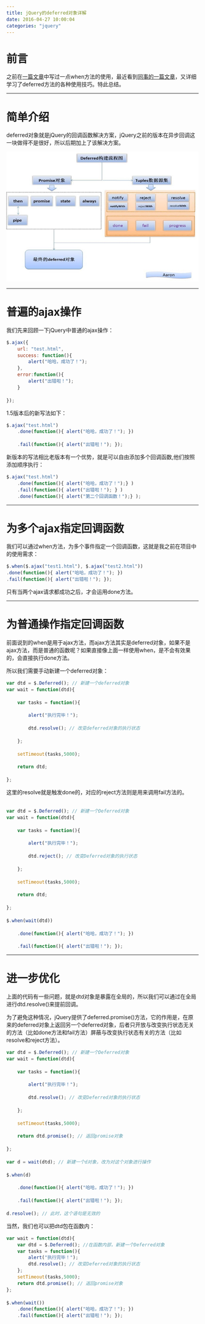 ```yaml
---
title: jQuery的deferred对象详解
date: 2016-04-27 10:00:04
categories: "jquery"
---
```


# **前言**

之前在[一篇文章](http://brizer.github.io/2016/03/16/jQuery%E5%BC%82%E6%AD%A5when%E7%94%A8%E6%B3%95/ "")中写过一点when方法的使用，最近看到[同事的一篇文章](http://www.fed123.com/2014/09/16/2014_jquery_defered/ "")，又详细学习了deferred方法的各种使用技巧。特此总结。

---

# **简单介绍**

deferred对象就是jQuery的回调函数解决方案，jQuery之前的版本在异步回调这一块做得不是很好，所以后期加上了该解决方案。

![images](jQuery的deferred对象详解/1.jpg)

---
# **普遍的ajax操作**

我们先来回顾一下jQuery中普通的ajax操作：

``` javascript
$.ajax({
	url: "test.html",
	success: function(){
		alert("哈哈，成功了！");
	},
	error:function(){
		alert("出错啦！");
	}

});
```

1.5版本后的新写法如下：

``` javascript
$.ajax("test.html")
	.done(function(){ alert("哈哈，成功了！"); })

	.fail(function(){ alert("出错啦！"); });
```

新版本的写法相比老版本有一个优势，就是可以自由添加多个回调函数,他们按照添加顺序执行：

``` javascript
$.ajax("test.html")
	.done(function(){ alert("哈哈，成功了！");} )
	.fail(function(){ alert("出错啦！"); } )
	.done(function(){ alert("第二个回调函数！");} );
```

---

# **为多个ajax指定回调函数**

我们可以通过when方法，为多个事件指定一个回调函数，这就是我之前在项目中的使用需求：

``` javascript
$.when($.ajax("test1.html"), $.ajax("test2.html"))
.done(function(){ alert("哈哈，成功了！"); })
.fail(function(){ alert("出错啦！"); });
```

只有当两个ajax请求都成功之后，才会运用done方法。

---

# **为普通操作指定回调函数**

前面说到的when是用于ajax方法，而ajax方法其实是deferred对象，如果不是ajax方法，而是普通的函数呢？如果直接像上面一样使用when，是不会有效果的，会直接执行done方法。

所以我们需要手动新建一个deferred对象：


``` javascript
var dtd = $.Deferred(); // 新建一个deferred对象
var wait = function(dtd){

	var tasks = function(){

		alert("执行完毕！");

		dtd.resolve(); // 改变deferred对象的执行状态

	};

	setTimeout(tasks,5000);

	return dtd;

};
```

这里的resolve就是触发done的，对应的reject方法则是用来调用fail方法的。

``` javascript

var dtd = $.Deferred(); // 新建一个Deferred对象
var wait = function(dtd){

	var tasks = function(){

		alert("执行完毕！");

		dtd.reject(); // 改变Deferred对象的执行状态

	};

	setTimeout(tasks,5000);

	return dtd;

};

$.when(wait(dtd))

	.done(function(){ alert("哈哈，成功了！"); })

	.fail(function(){ alert("出错啦！"); });
```

---

# **进一步优化**

上面的代码有一些问题，就是dtd对象是暴露在全局的，所以我们可以通过在全局进行dtd.resolve()来提前回调。

为了避免这种情况，jQuery提供了deferred.promise()方法，它的作用是，在原来的deferred对象上返回另一个deferred对象，后者只开放与改变执行状态无关的方法（比如done方法和fail方法）屏蔽与改变执行状态有关的方法（比如resolve和reject方法）。

``` javascript
var dtd = $.Deferred(); // 新建一个Deferred对象
var wait = function(dtd){

	var tasks = function(){

		alert("执行完毕！");

		dtd.resolve(); // 改变Deferred对象的执行状态

	};

	setTimeout(tasks,5000);

	return dtd.promise(); // 返回promise对象

};

var d = wait(dtd); // 新建一个d对象，改为对这个对象进行操作

$.when(d)

	.done(function(){ alert("哈哈，成功了！"); })

	.fail(function(){ alert("出错啦！"); });

d.resolve(); // 此时，这个语句是无效的
```

当然，我们也可以把dtd包在函数内：

``` javascript
var wait = function(dtd){
	var dtd = $.Deferred(); //在函数内部，新建一个Deferred对象
	var tasks = function(){
		alert("执行完毕！");
		dtd.resolve(); // 改变Deferred对象的执行状态
	};
	setTimeout(tasks,5000);
	return dtd.promise(); // 返回promise对象
};

$.when(wait())
	.done(function(){ alert("哈哈，成功了！"); })
	.fail(function(){ alert("出错啦！"); });
```

